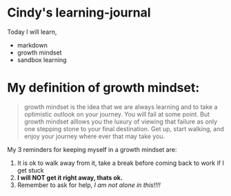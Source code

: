 # Cindy's learning-journal

Today I will learn,
- markdown
- growth mindset
- sandbox learning



# My definition of growth mindset:
> growth mindset is the idea that we are always learning and to take a optimistic outlook on your journey. You will fail at some point. But growth mindset alllows you the luxury of viewing that failure as only one stepping stone to your final destination. Get up, start walking, and enjoy your journey where ever that may take you. 

My 3 reminders for keeping myself in a growth mindset are:
1. It is ok to walk away from it, take a break before coming back to work if I get stuck
1. **I will NOT get it right away, thats ok.**
1. Remember to ask for help, _I am not alone in this!!!!_
